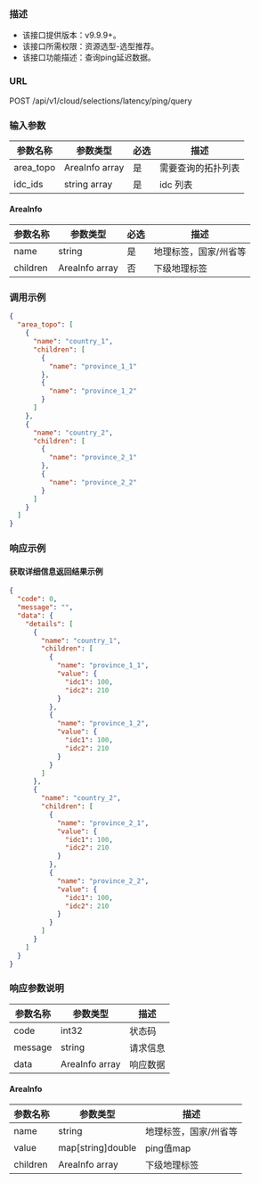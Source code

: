 ### 描述

- 该接口提供版本：v9.9.9+。
- 该接口所需权限：资源选型-选型推荐。
- 该接口功能描述：查询ping延迟数据。

### URL

POST /api/v1/cloud/selections/latency/ping/query

### 输入参数
| 参数名称      | 参数类型           | 必选 | 描述        |
|-----------|----------------|----|-----------|
| area_topo | AreaInfo array | 是  | 需要查询的拓扑列表 |
| idc_ids   | string array   | 是  | idc 列表    |

#### AreaInfo

| 参数名称     | 参数类型           | 必选 | 描述          |
|----------|----------------|----|-------------|
| name     | string         | 是  | 地理标签，国家/州省等 |
| children | AreaInfo array | 否  | 下级地理标签      |

### 调用示例

```json
{
  "area_topo": [
    {
      "name": "country_1",
      "children": [
        {
          "name": "province_1_1"
        },
        {
          "name": "province_1_2"
        }
      ]
    },
    {
      "name": "country_2",
      "children": [
        {
          "name": "province_2_1"
        },
        {
          "name": "province_2_2"
        }
      ]
    }
  ]
}
```

### 响应示例

#### 获取详细信息返回结果示例

```json
{
  "code": 0,
  "message": "",
  "data": {
    "details": [
      {
        "name": "country_1",
        "children": [
          {
            "name": "province_1_1",
            "value": {
              "idc1": 100,
              "idc2": 210
            }
          },
          {
            "name": "province_1_2",
            "value": {
              "idc1": 100,
              "idc2": 210
            }
          }
        ]
      },
      {
        "name": "country_2",
        "children": [
          {
            "name": "province_2_1",
            "value": {
              "idc1": 100,
              "idc2": 210
            }
          },
          {
            "name": "province_2_2",
            "value": {
              "idc1": 100,
              "idc2": 210
            }
          }
        ]
      }
    ]
  }
}
```

### 响应参数说明

| 参数名称    | 参数类型           | 描述   |
|---------|----------------|------|
| code    | int32          | 状态码  |
| message | string         | 请求信息 |
| data    | AreaInfo array | 响应数据 |

#### AreaInfo

| 参数名称     | 参数类型              | 描述          |
|----------|-------------------|-------------|
| name     | string            | 地理标签，国家/州省等 |
| value    | map[string]double | ping值map    |
| children | AreaInfo array    | 下级地理标签      |